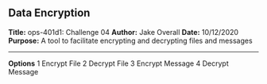 Data Encryption
---------------

**Title:** ops-401d1: Challenge 04
**Author:** Jake Overall
**Date:** 10/12/2020
**Purpose:** A tool to facilitate encrypting and decrypting files and messages

---

**Options**
1 Encrypt File
2 Decrypt File
3 Encrypt Message
4 Decrypt Message